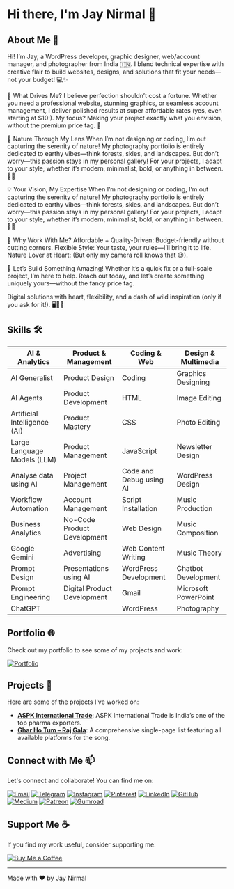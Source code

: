 # Hi there, I'm Jay Nirmal 👋

## About Me 🚀

Hi! I’m Jay, a WordPress developer, graphic designer, web/account manager, and photographer from India 🇮🇳. I blend technical expertise with creative flair to build websites, designs, and solutions that fit your needs—not your budget! 💻✨

🚀 What Drives Me?
I believe perfection shouldn’t cost a fortune. Whether you need a professional website, stunning graphics, or seamless account management, I deliver polished results at super affordable rates (yes, even starting at $10!). My focus? Making your project exactly what you envision, without the premium price tag. 💸

📸 Nature Through My Lens
When I’m not designing or coding, I’m out capturing the serenity of nature! My photography portfolio is entirely dedicated to earthy vibes—think forests, skies, and landscapes. But don’t worry—this passion stays in my personal gallery! For your projects, I adapt to your style, whether it’s modern, minimalist, bold, or anything in between. 🌄🌱

💡 Your Vision, My Expertise
When I’m not designing or coding, I’m out capturing the serenity of nature! My photography portfolio is entirely dedicated to earthy vibes—think forests, skies, and landscapes. But don’t worry—this passion stays in my personal gallery! For your projects, I adapt to your style, whether it’s modern, minimalist, bold, or anything in between. 🌄🌱

🌟 Why Work With Me?
Affordable + Quality-Driven: Budget-friendly without cutting corners.
Flexible Style: Your taste, your rules—I’ll bring it to life.
Nature Lover at Heart: (But only my camera roll knows that 😉).

📩 Let’s Build Something Amazing!
Whether it’s a quick fix or a full-scale project, I’m here to help. Reach out today, and let’s create something uniquely yours—without the fancy price tag.

Digital solutions with heart, flexibility, and a dash of wild inspiration (only if you ask for it!). 🖥️🌿💡

## Skills 🛠️

| AI & Analytics | Product & Management | Coding & Web | Design & Multimedia |
|----------------|-------------------|-------------|------------------|
| AI Generalist | Product Design | Coding | Graphics Designing |
| AI Agents | Product Development | HTML | Image Editing |
| Artificial Intelligence (AI) | Product Mastery | CSS | Photo Editing |
| Large Language Models (LLM) | Product Management | JavaScript | Newsletter Design |
| Analyse data using AI | Project Management | Code and Debug using AI | WordPress Design |
| Workflow Automation | Account Management | Script Installation | Music Production |
| Business Analytics | No-Code Product Development | Web Design | Music Composition |
| Google Gemini | Advertising | Web Content Writing | Music Theory |
| Prompt Design | Presentations using AI | WordPress Development | Chatbot Development |
| Prompt Engineering | Digital Product Development | Gmail | Microsoft PowerPoint |
| ChatGPT | | WordPress | Photography |

## Portfolio 🌐

Check out my portfolio to see some of my projects and work:

[![Portfolio](https://img.shields.io/badge/Portfolio-View%20My%20Portfolio-blue?style=for-the-badge&logo=google-chrome)](https://jaynirmal24.blogspot.com/)

## Projects 🚀

Here are some of the projects I've worked on:

- **[ASPK International Trade](https://aspkinternationaltrade.com/)**: ASPK International Trade is India’s one of the top pharma exporters.
- **[Ghar Ho Tum – Raj Gala](https://ghar-ho-tum.netlify.app/)**: A comprehensive single-page list featuring all available platforms for the song.

## Connect with Me 📫

Let's connect and collaborate! You can find me on:

[![Email](https://img.shields.io/badge/Email%20Me-white?style=for-the-badge&logo=gmail)](mailto:jaynirmal248@gmail.com)
[![Telegram](https://img.shields.io/badge/Telegram-lightblue?style=for-the-badge&logo=Telegram)](http://t.me/jaynirmal24)
[![Instagram](https://img.shields.io/badge/Instagram-darkorange?style=for-the-badge&logo=instagram)](https://www.instagram.com/jay__nirmal/)
[![Pinterest](https://img.shields.io/badge/pinterest-red?style=for-the-badge&logo=pinterest)](https://www.pinterest.com/jaynirmal24/_created)
[![LinkedIn](https://img.shields.io/badge/Linkedin-darkblue?style=for-the-badge&logo=linkedin)](https://www.linkedin.com/in/jaynirmal248/)
[![GitHub](https://img.shields.io/badge/GitHub-black?style=for-the-badge&logo=github)](https://github.com/jaynirmal24)
[![Medium](https://img.shields.io/badge/Medium-black?style=for-the-badge&logo=medium)](https://jaynirmal.medium.com/)
[![Patreon](https://img.shields.io/badge/Patreon-black?style=for-the-badge&logo=patreon)](https://www.patreon.com/c/jaynirmal)
[![Gumroad](https://img.shields.io/badge/Gumroad-pink?style=for-the-badge&logo=gumroad)](https://jaynirmal.gumroad.com/)

## Support Me ☕

If you find my work useful, consider supporting me:

[![Buy Me a Coffee](https://img.shields.io/badge/Buy%20Me%20a%20Coffee-Support%20Me-orange?style=for-the-badge&logo=buymeacoffee)](https://coff.ee/jaynirmal)

---

Made with ❤️ by Jay Nirmal
